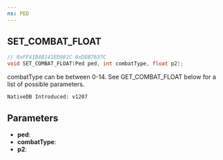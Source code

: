 ```yaml
---
ns: PED
---
```

## SET_COMBAT_FLOAT

```c
// 0xFF41B4B141ED981C 0xD8B7637C
void SET_COMBAT_FLOAT(Ped ped, int combatType, float p2);
```

combatType can be between 0-14. See GET_COMBAT_FLOAT below for a list of possible parameters.

```
NativeDB Introduced: v1207
```

## Parameters
* **ped**:
* **combatType**:
* **p2**:
